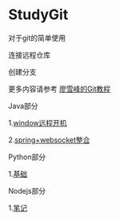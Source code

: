# StudyGit

对于git的简单使用

连接远程仓库

创建分支

更多内容请参考 [廖雪峰的Git教程](https://www.liaoxuefeng.com/wiki/0013739516305929606dd18361248578c67b8067c8c017b000)

Java部分

1.[window远程开机](https://github.com/Chaoscz/StudyGit/blob/master/java/windows%E8%BF%9C%E7%A8%8B%E5%BC%80%E6%9C%BA.md)

2.[spring+websocket整合](https://github.com/Chaoscz/StudyGit/blob/master/java/websocket-spring.md)

Python部分

1.[基础](https://github.com/Chaoscz/StudyGit/blob/master/study/python/Python.md)

Nodejs部分

1.[笔记](https://github.com/Chaoscz/StudyGit/tree/master/study/nodejs)

